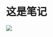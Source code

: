# 这是笔记



![](https://gimg2.baidu.com/image_search/src=http%3A%2F%2Fn.sinaimg.cn%2Ffront%2F630%2Fw980h450%2F20181125%2FEPiP-hmhswip0022178.jpg&refer=http%3A%2F%2Fn.sinaimg.cn&app=2002&size=f9999,10000&q=a80&n=0&g=0n&fmt=jpeg?sec=1639842496&t=197ead34e8218bf69afafab12fad9cdb)

